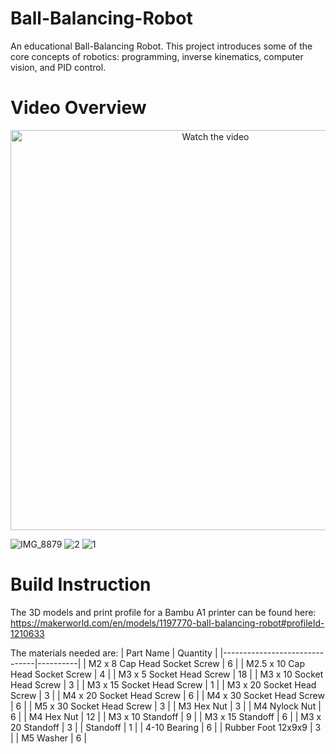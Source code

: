 # Ball-Balancing-Robot
An educational Ball-Balancing Robot. This project introduces some of the core concepts of robotics: programming, inverse kinematics, computer vision, and PID control.

# Video Overview
<div align="center">
  <a href="https://www.youtube.com/watch?v=l92hJUUjWb0&t=6s">
    <img src="https://img.youtube.com/vi/l92hJUUjWb0/0.jpg" alt="Watch the video" width="640">
  </a>
</div>



![IMG_8879](https://github.com/user-attachments/assets/d2104fa5-d2e3-4ce5-b4ce-02b849706bc1)
![2](https://github.com/user-attachments/assets/a4252720-81c4-4c18-85fc-d38fa5c8ed7a)
![1](https://github.com/user-attachments/assets/8eb9a714-8835-46d8-bd33-cb98a85422c6)


# Build Instruction

The 3D models and print profile for a Bambu A1 printer can be found here: https://makerworld.com/en/models/1197770-ball-balancing-robot#profileId-1210633

The materials needed are:
| Part Name                     | Quantity |
|-------------------------------|----------|
| M2 x 8 Cap Head Socket Screw  | 6        |
| M2.5 x 10 Cap Head Socket Screw  | 4        |
| M3 x 5 Socket Head Screw      | 18       |
| M3 x 10 Socket Head Screw     | 3        |
| M3 x 15 Socket Head Screw     | 1        |
| M3 x 20 Socket Head Screw     | 3        |
| M4 x 20 Socket Head Screw     | 6        |
| M4 x 30 Socket Head Screw     | 6        |
| M5 x 30 Socket Head Screw     | 3        |
| M3 Hex Nut                   | 3        |
| M4 Nylock Nut                | 6        |
| M4 Hex Nut                   | 12       |
| M3 x 10 Standoff             | 9        |
| M3 x 15 Standoff             | 6        |
| M3 x 20 Standoff             | 3        |
| Standoff                     | 1        |
| 4-10 Bearing                 | 6        |
| Rubber Foot 12x9x9           | 3        |
| M5 Washer                    | 6        |
